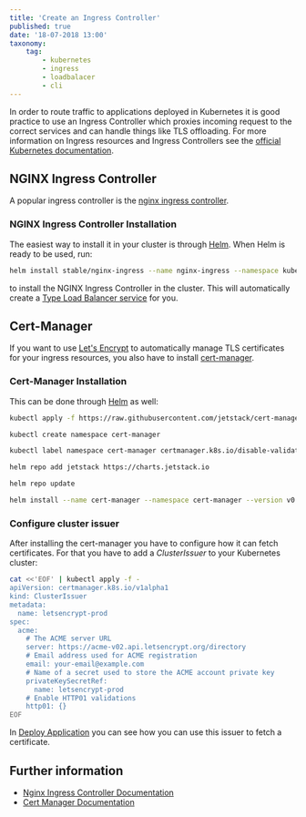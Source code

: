 ```yaml
---
title: 'Create an Ingress Controller'
published: true
date: '18-07-2018 13:00'
taxonomy:
    tag:
        - kubernetes
        - ingress
        - loadbalacer
        - cli
---
```


In order to route traffic to applications deployed in Kubernetes it is good practice to use an Ingress Controller which proxies incoming request to the correct services and can handle things like TLS offloading. For more information on Ingress resources and Ingress Controllers see the [official Kubernetes documentation](https://kubernetes.io/docs/concepts/services-networking/ingress/).

## NGINX Ingress Controller

A popular ingress controller is the [nginx ingress controller](https://kubernetes.github.io/ingress-nginx/).

### NGINX Ingress Controller Installation

The easiest way to install it in your cluster is through [Helm](../17.using-helm/default.en.md). When Helm is ready to be used, run:

```bash
helm install stable/nginx-ingress --name nginx-ingress --namespace kube-system  --set "rbac.create=true" --set "controller.replicaCount=2" --set "defaultBackend.replicaCount=2"
```

to install the NGINX Ingress Controller in the cluster. This will automatically create a [Type Load Balancer service](../13.create-a-load-balancer/default.en.md) for you.

## Cert-Manager

If you want to use [Let's Encrypt](https://letsencrypt.org/) to automatically manage TLS certificates for your ingress resources, you also have to install [cert-manager](https://cert-manager.readthedocs.io/en/latest/).

### Cert-Manager Installation

This can be done through [Helm](../17.using-helm/default.en.md) as well:

```bash
kubectl apply -f https://raw.githubusercontent.com/jetstack/cert-manager/release-0.7/deploy/manifests/00-crds.yaml

kubectl create namespace cert-manager

kubectl label namespace cert-manager certmanager.k8s.io/disable-validation=true

helm repo add jetstack https://charts.jetstack.io

helm repo update

helm install --name cert-manager --namespace cert-manager --version v0.7.0 jetstack/cert-manager
```

### Configure cluster issuer

After installing the cert-manager you have to configure how it can fetch certificates. For that you have to add a _ClusterIssuer_ to your Kubernetes cluster:

```bash
cat <<'EOF' | kubectl apply -f -
apiVersion: certmanager.k8s.io/v1alpha1
kind: ClusterIssuer
metadata:
  name: letsencrypt-prod
spec:
  acme:
    # The ACME server URL
    server: https://acme-v02.api.letsencrypt.org/directory
    # Email address used for ACME registration
    email: your-email@example.com
    # Name of a secret used to store the ACME account private key
    privateKeySecretRef:
      name: letsencrypt-prod
    # Enable HTTP01 validations
    http01: {}
EOF
```

In [Deploy Application](../16.deploy-an-application/default.en.md) you can see how you can use this issuer to fetch a certificate.

## Further information

* [Nginx Ingress Controller Documentation](https://kubernetes.github.io/ingress-nginx/user-guide/nginx-configuration/)
* [Cert Manager Documentation](http://docs.cert-manager.io/en/latest/)
